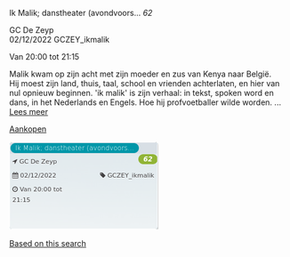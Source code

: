 Ik Malik; danstheater (avondvoors... *62*

GC De Zeyp  
02/12/2022 GCZEY\_ikmalik  

Van 20:00 tot 21:15

  

  

Malik kwam op zijn acht met zijn moeder en zus van Kenya naar België.  
Hij moest zijn land, thuis, taal, school en vrienden achterlaten, en hier van nul opnieuw beginnen. 'ik malik' is zijn verhaal: in tekst, spoken word en dans, in het Nederlands en Engels. Hoe hij profvoetballer wilde worden. ...  
[Lees meer](https://tickets.vgc.be/activity/subscribe/GCZEY_ikmalik)

[Aankopen](https://tickets.vgc.be/ticketingActivity/subscribe/GCZEY_ikmalik)

![](82606.png)

[Based on this search](https://tickets.vgc.be/activity/index?&vrijeplaatsen=1&Age%5B%5D=4%2C6&entity=276)